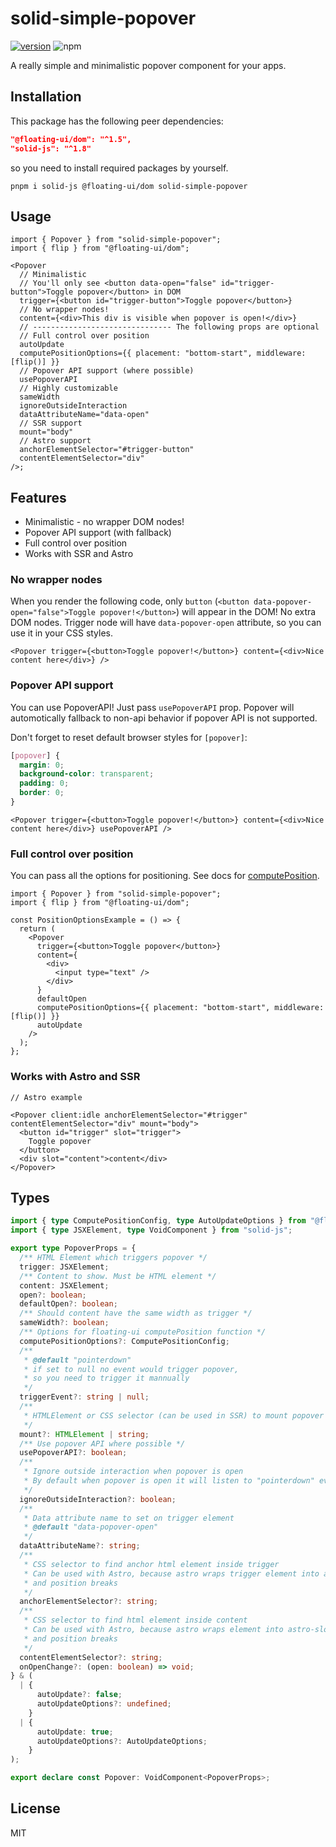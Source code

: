 # solid-simple-popover

[![version](https://img.shields.io/npm/v/solid-simple-popover?style=for-the-badge)](https://www.npmjs.com/package/solid-simple-popover)
![npm](https://img.shields.io/npm/dw/solid-simple-popover?style=for-the-badge)

A really simple and minimalistic popover component for your apps.

## Installation

This package has the following peer dependencies:

```json
"@floating-ui/dom": "^1.5",
"solid-js": "^1.8"
```

so you need to install required packages by yourself.

`pnpm i solid-js @floating-ui/dom solid-simple-popover`

## Usage

```tsx
import { Popover } from "solid-simple-popover";
import { flip } from "@floating-ui/dom";

<Popover
  // Minimalistic
  // You'll only see <button data-open="false" id="trigger-button">Toggle popover</button> in DOM
  trigger={<button id="trigger-button">Toggle popover</button>}
  // No wrapper nodes!
  content={<div>This div is visible when popover is open!</div>}
  // ------------------------------- The following props are optional
  // Full control over position
  autoUpdate
  computePositionOptions={{ placement: "bottom-start", middleware: [flip()] }}
  // Popover API support (where possible)
  usePopoverAPI
  // Highly customizable
  sameWidth
  ignoreOutsideInteraction
  dataAttributeName="data-open"
  // SSR support
  mount="body"
  // Astro support
  anchorElementSelector="#trigger-button"
  contentElementSelector="div"
/>;
```

## Features

- Minimalistic - no wrapper DOM nodes!
- Popover API support (with fallback)
- Full control over position
- Works with SSR and Astro

### No wrapper nodes

When you render the following code, only `button` (`<button data-popover-open="false">Toggle popover!</button>`) will appear in the DOM! No extra DOM nodes. Trigger node will have `data-popover-open` attribute, so you can use it in your CSS styles.

```tsx
<Popover trigger={<button>Toggle popover!</button>} content={<div>Nice content here</div>} />
```

### Popover API support

You can use PopoverAPI! Just pass `usePopoverAPI` prop. Popover will automotically fallback to non-api behavior if popover API is not supported.

Don't forget to reset default browser styles for `[popover]`:

```css
[popover] {
  margin: 0;
  background-color: transparent;
  padding: 0;
  border: 0;
}
```

```tsx
<Popover trigger={<button>Toggle popover!</button>} content={<div>Nice content here</div>} usePopoverAPI />
```

### Full control over position

You can pass all the options for positioning. See docs for [computePosition](https://floating-ui.com/docs/computePosition).

```tsx
import { Popover } from "solid-simple-popover";
import { flip } from "@floating-ui/dom";

const PositionOptionsExample = () => {
  return (
    <Popover
      trigger={<button>Toggle popover</button>}
      content={
        <div>
          <input type="text" />
        </div>
      }
      defaultOpen
      computePositionOptions={{ placement: "bottom-start", middleware: [flip()] }}
      autoUpdate
    />
  );
};
```

### Works with Astro and SSR

```tsx
// Astro example

<Popover client:idle anchorElementSelector="#trigger" contentElementSelector="div" mount="body">
  <button id="trigger" slot="trigger">
    Toggle popover
  </button>
  <div slot="content">content</div>
</Popover>
```

## Types

```ts
import { type ComputePositionConfig, type AutoUpdateOptions } from "@floating-ui/dom";
import { type JSXElement, type VoidComponent } from "solid-js";

export type PopoverProps = {
  /** HTML Element which triggers popover */
  trigger: JSXElement;
  /** Content to show. Must be HTML element */
  content: JSXElement;
  open?: boolean;
  defaultOpen?: boolean;
  /** Should content have the same width as trigger */
  sameWidth?: boolean;
  /** Options for floating-ui computePosition function */
  computePositionOptions?: ComputePositionConfig;
  /**
   * @default "pointerdown"
   * if set to null no event would trigger popover,
   * so you need to trigger it mannually
   */
  triggerEvent?: string | null;
  /**
   * HTMLElement or CSS selector (can be used in SSR) to mount popover content into
   */
  mount?: HTMLElement | string;
  /** Use popover API where possible */
  usePopoverAPI?: boolean;
  /**
   * Ignore outside interaction when popover is open
   * By default when popover is open it will listen to "pointerdown" event outside of popover content and trigger
   */
  ignoreOutsideInteraction?: boolean;
  /**
   * Data attribute name to set on trigger element
   * @default "data-popover-open"
   */
  dataAttributeName?: string;
  /**
   * CSS selector to find anchor html element inside trigger
   * Can be used with Astro, because astro wraps trigger element into astro-slot
   * and position breaks
   */
  anchorElementSelector?: string;
  /**
   * CSS selector to find html element inside content
   * Can be used with Astro, because astro wraps element into astro-slot
   * and position breaks
   */
  contentElementSelector?: string;
  onOpenChange?: (open: boolean) => void;
} & (
  | {
      autoUpdate?: false;
      autoUpdateOptions?: undefined;
    }
  | {
      autoUpdate: true;
      autoUpdateOptions?: AutoUpdateOptions;
    }
);

export declare const Popover: VoidComponent<PopoverProps>;
```

## License

MIT
